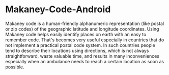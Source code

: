 # Makaney-Code-Android
Makaney code is a human-friendly alphanumeric representation (like postal or zip codes) of the geographic latitude and longitude coordinates. Using Makaney code helps easily identify places on earth with an easy to remember code. That's becomes very useful especially in countries that do not implement a practical postal code system. In such countries people tend to describe their locations using directions, which is not always straightforward, waste valuable time, and results in many inconveniences especially when an ambulance needs to reach a certain location as soon as possible. 
